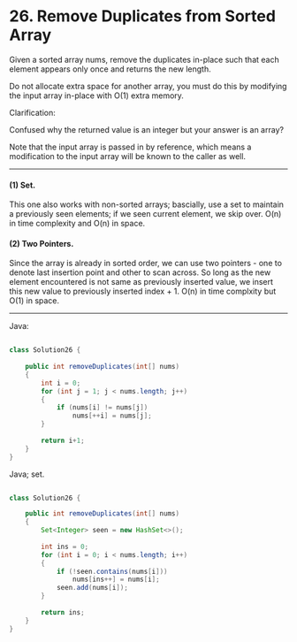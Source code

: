 # 26. Remove Duplicates from Sorted Array

Given a sorted array nums, remove the duplicates in-place such that each
element appears only once and returns the new length.

Do not allocate extra space for another array, you must do this by modifying
the input array in-place with O(1) extra memory.

Clarification:

Confused why the returned value is an integer but your answer is an array?

Note that the input array is passed in by reference, which means a modification
to the input array will be known to the caller as well.

---

#### (1) Set.

This one also works with non-sorted arrays; bascially, use a set to maintain
a previously seen elements; if we seen current element, we skip over. O(n) in
time complexity and O(n) in space.

#### (2) Two Pointers.

Since the array is already in sorted order, we can use two pointers - one to
denote last insertion point and other to scan across. So long as the new
element encountered is not same as previously inserted value, we insert this
new value to previously inserted index + 1. O(n) in time complxity but O(1) in
space.

---

Java:

```java

class Solution26 {
    
    public int removeDuplicates(int[] nums)
    {
        int i = 0;
        for (int j = 1; j < nums.length; j++)
        {
            if (nums[i] != nums[j])
                nums[++i] = nums[j];
        }
        
        return i+1;
    }
}

```

Java; set.

```java  

class Solution26 {

    public int removeDuplicates(int[] nums) 
    {
        Set<Integer> seen = new HashSet<>();
        
        int ins = 0;
        for (int i = 0; i < nums.length; i++)
        {
            if (!seen.contains(nums[i]))
                nums[ins++] = nums[i];
            seen.add(nums[i]);
        }
        
        return ins;
    }
}

```
